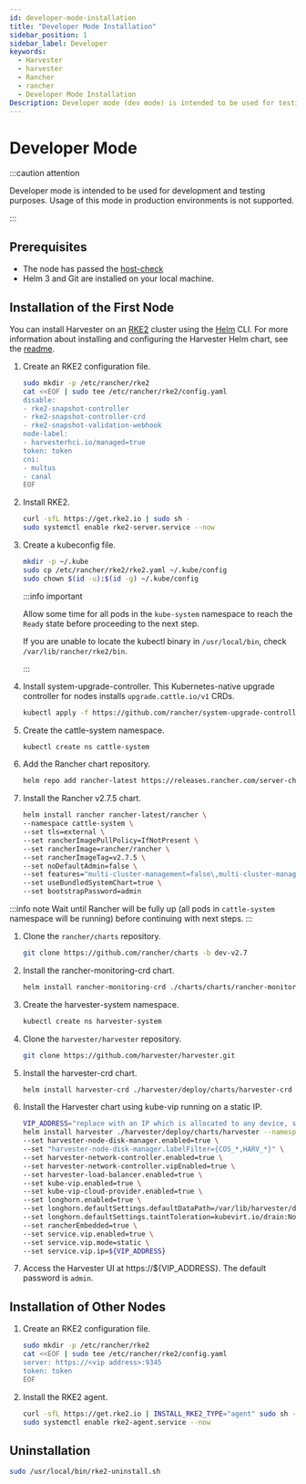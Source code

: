 ```yaml
---
id: developer-mode-installation
title: "Developer Mode Installation"
sidebar_position: 1
sidebar_label: Developer
keywords:
  - Harvester
  - harvester
  - Rancher
  - rancher
  - Developer Mode Installation
Description: Developer mode (dev mode) is intended to be used for testing and development purposes.
---
```


# Developer Mode

:::caution attention

Developer mode is intended to be used for development and testing purposes. Usage of this mode in production environments is not supported.

:::

## Prerequisites

- The node has passed the [host-check](https://raw.githubusercontent.com/harvester/harvester/master/hack/host-check.sh)
- Helm 3 and Git are installed on your local machine.

## Installation of the First Node

You can install Harvester on an [RKE2](https://docs.rke2.io/) cluster using the [Helm](https://helm.sh/) CLI. For more information about installing and configuring the Harvester Helm chart, see the [readme](https://github.com/harvester/harvester/blob/master/deploy/charts/harvester/README.md).

1. Create an RKE2 configuration file.
    ```bash
    sudo mkdir -p /etc/rancher/rke2
    cat <<EOF | sudo tee /etc/rancher/rke2/config.yaml
    disable:
    - rke2-snapshot-controller
    - rke2-snapshot-controller-crd
    - rke2-snapshot-validation-webhook
    node-label:
    - harvesterhci.io/managed=true
    token: token
    cni:
    - multus
    - canal
    EOF
    ```

1. Install RKE2.
    ```bash
    curl -sfL https://get.rke2.io | sudo sh -
    sudo systemctl enable rke2-server.service --now
    ```

1. Create a kubeconfig file.
    ```bash
    mkdir -p ~/.kube
    sudo cp /etc/rancher/rke2/rke2.yaml ~/.kube/config
    sudo chown $(id -u):$(id -g) ~/.kube/config
    ```

    :::info important

    Allow some time for all pods in the `kube-system` namespace to reach the `Ready` state before proceeding to the next step.

    If you are unable to locate the kubectl binary in `/usr/local/bin`, check `/var/lib/rancher/rke2/bin`.

    :::

1. Install system-upgrade-controller. This Kubernetes-native upgrade controller for nodes installs `upgrade.cattle.io/v1` CRDs.
    ```bash
    kubectl apply -f https://github.com/rancher/system-upgrade-controller/releases/download/v0.13.1/system-upgrade-controller.yaml
    ```

1. Create the cattle-system namespace.
    ```bash
    kubectl create ns cattle-system
    ```

1. Add the Rancher chart repository.
    ```bash
    helm repo add rancher-latest https://releases.rancher.com/server-charts/latest
    ```

1. Install the Rancher v2.7.5 chart.
    ```bash
    helm install rancher rancher-latest/rancher \
    --namespace cattle-system \
    --set tls=external \
    --set rancherImagePullPolicy=IfNotPresent \
    --set rancherImage=rancher/rancher \
    --set rancherImageTag=v2.7.5 \
    --set noDefaultAdmin=false \
    --set features="multi-cluster-management=false\,multi-cluster-management-agent=false" \
    --set useBundledSystemChart=true \
    --set bootstrapPassword=admin
    ```

:::info note
Wait until Rancher will be fully up (all pods in `cattle-system` namespace will be running) before continuing with next steps.
:::

1. Clone the `rancher/charts` repository.
    ```bash
    git clone https://github.com/rancher/charts -b dev-v2.7
    ```

1. Install the rancher-monitoring-crd chart.
    ```bash
    helm install rancher-monitoring-crd ./charts/charts/rancher-monitoring-crd/102.0.2+up40.1.2/
    ```

1. Create the harvester-system namespace.
    ```bash
    kubectl create ns harvester-system
    ```

1. Clone the `harvester/harvester` repository.
    ```bash
    git clone https://github.com/harvester/harvester.git
    ```

1. Install the harvester-crd chart.
    ```bash
    helm install harvester-crd ./harvester/deploy/charts/harvester-crd --namespace harvester-system
    ```

1. Install the Harvester chart using kube-vip running on a static IP.
    ```bash
    VIP_ADDRESS="replace with an IP which is allocated to any device, such as 192.168.5.131"
    helm install harvester ./harvester/deploy/charts/harvester --namespace harvester-system \
    --set harvester-node-disk-manager.enabled=true \
    --set "harvester-node-disk-manager.labelFilter={COS_*,HARV_*}" \
    --set harvester-network-controller.enabled=true \
    --set harvester-network-controller.vipEnabled=true \
    --set harvester-load-balancer.enabled=true \
    --set kube-vip.enabled=true \
    --set kube-vip-cloud-provider.enabled=true \
    --set longhorn.enabled=true \
    --set longhorn.defaultSettings.defaultDataPath=/var/lib/harvester/defaultdisk \
    --set longhorn.defaultSettings.taintToleration=kubevirt.io/drain:NoSchedule \
    --set rancherEmbedded=true \
    --set service.vip.enabled=true \
    --set service.vip.mode=static \
    --set service.vip.ip=${VIP_ADDRESS}
    ```

1. Access the Harvester UI at https://${VIP_ADDRESS}. The default password is `admin`.

## Installation of Other Nodes

1. Create an RKE2 configuration file.
    ```bash
    sudo mkdir -p /etc/rancher/rke2
    cat <<EOF | sudo tee /etc/rancher/rke2/config.yaml
    server: https://<vip address>:9345
    token: token
    EOF
    ```

1. Install the RKE2 agent.
    ```bash
    curl -sfL https://get.rke2.io | INSTALL_RKE2_TYPE="agent" sudo sh -
    sudo systemctl enable rke2-agent.service --now
    ```

## Uninstallation

```bash
sudo /usr/local/bin/rke2-uninstall.sh
```
